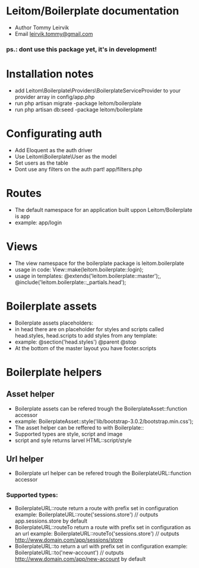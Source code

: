 # Leitom/Boilerplate documentation
- Author Tommy Leirvik
- Email leirvik.tommy@gmail.com

### ps.: dont use this package yet, it's in development!

# Installation notes
- add Leitom\Boilerplate\Providers\BoilerplateServiceProvider to your provider array in config/app.php
- run php artisan migrate -package leitom/boilerplate
- run php artisan db:seed -package leitom/boilerplate

# Configurating auth
- Add Eloquent as the auth driver
- Use Leitom\Boilerplate\User as the model
- Set users as the table
- Dont use any filters on the auth part! app/filters.php

# Routes
- The default namespace for an application built uppon Leitom/Boilerplate is app
- example: app/login

# Views
- The view namespace for the boilerplate package is leitom.boilerplate
- usage in code: View::make(leitom.boilerplate::login);
- usage in templates: @extends('leitom.boilerplate::master');, @include('leitom.boilerplate::_partials.head');

# Boilerplate assets
- Boilerplate assets placeholders:
- in head there are on placeholder for styles and scripts called head.styles, head.scripts to add styles from any template:
- example: @section('head.styles') @parent <my style> @stop
- At the bottom of the master layout you have footer.scripts

# Boilerplate helpers

## Asset helper
- Boilerplate assets can be refered trough the BoilerplateAsset::function accessor
- example: BoilerplateAsset::style('lib/bootstrap-3.0.2/bootstrap.min.css');
- The asset helper can be reffered to with Boilerplate::<type>
- Supported types are style, script and image
- script and syle returns larvel HTML::script/style

## Url helper
- Boilerplate url helper can be refered trough the BoilerplateURL::function accessor
### Supported types:
- BoilerplateURL::route return a route with prefix set in configuration example: BoilerplateURL::route('sessions.store') // outputs app.sessions.store by default
- BoilerplateURL::routeTo return a route with prefix set in configuration as an url example: BoilerplateURL::routeTo('sessions.store') // outputs http://www.domain.com/app/sessions/store
- BoilerplateURL::to return a url with prefix set in configuration example: BoilerplateURL::to('new-account') // outputs http://www.domain.com/app/new-account by default